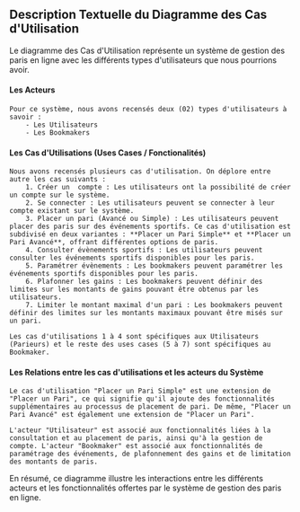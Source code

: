## Description Textuelle du Diagramme des Cas d'Utilisation
Le diagramme des Cas d'Utilisation représente un système de gestion des paris en ligne avec les différents types d'utilisateurs que nous pourrions avoir.

#### Les Acteurs
    Pour ce système, nous avons recensés deux (02) types d'utilisateurs à savoir :
        - Les Utilisateurs
        - Les Bookmakers

#### Les Cas d'Utilisations (Uses Cases / Fonctionalités)
    Nous avons recensés plusieurs cas d'utilisation. On déplore entre autre les cas suivants :
        1. Créer un  compte : Les utilisateurs ont la possibilité de créer un compte sur le système.
        2. Se connecter : Les utilisateurs peuvent se connecter à leur compte existant sur le système.
        3. Placer un pari (Avancé ou Simple) : Les utilisateurs peuvent placer des paris sur des événements sportifs. Ce cas d'utilisation est subdivisé en deux variantes : **Placer un Pari Simple** et **Placer un Pari Avancé**, offrant différentes options de paris.
        4. Consulter évènements sportifs : Les utilisateurs peuvent consulter les événements sportifs disponibles pour les paris.
        5. Paramétrer évènements : Les bookmakers peuvent paramétrer les événements sportifs disponibles pour les paris.
        6. Plafonner les gains : Les bookmakers peuvent définir des limites sur les montants de gains pouvant être obtenus par les utilisateurs.
        7. Limiter le montant maximal d'un pari : Les bookmakers peuvent définir des limites sur les montants maximaux pouvant être misés sur un pari.

    Les cas d'utilisations 1 à 4 sont spécifiques aux Utilisateurs (Parieurs) et le reste des uses cases (5 à 7) sont spécifiques au Bookmaker.

#### Les Relations entre les cas d'utilisations et les acteurs du Système
    Le cas d'utilisation "Placer un Pari Simple" est une extension de "Placer un Pari", ce qui signifie qu'il ajoute des fonctionnalités supplémentaires au processus de placement de pari. De même, "Placer un Pari Avancé" est également une extension de "Placer un Pari".

    L'acteur "Utilisateur" est associé aux fonctionnalités liées à la consultation et au placement de paris, ainsi qu'à la gestion de compte. L'acteur "Bookmaker" est associé aux fonctionnalités de paramétrage des événements, de plafonnement des gains et de limitation des montants de paris.

En résumé, ce diagramme illustre les interactions entre les différents acteurs et les fonctionnalités offertes par le système de gestion des paris en ligne.
